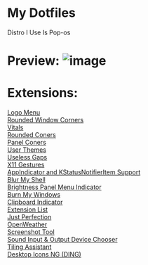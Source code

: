 # My Dotfiles

Distro I Use Is Pop-os

# Preview: ![image](https://user-images.githubusercontent.com/100316787/224464667-ebb9c005-59bc-4b3d-b912-34d97ed60ee4.png)


# Extensions:
<a href='https://extensions.gnome.org/extension/4451/logo-menu/'> Logo Menu </a>
<br>
<a href='https://extensions.gnome.org/extension/5237/rounded-window-corners/'> Rounded Window Corners </a>
<br>
<a href='https://extensions.gnome.org/extension/1460/vitals/'> Vitals </a>
<br>
<a href='https://extensions.gnome.org/extension/1514/rounded-corners/'> Rounded Coners </a>
<br>
<a href='https://extensions.gnome.org/extension/4805/panel-corners/'> Panel Coners </a>
<br>
<a href='https://extensions.gnome.org/extension/19/user-themes/'> User Themes </a>
<br>
<a href='https://extensions.gnome.org/extension/4684/useless-gaps/'> Useless Gaps </a>
<br>
<a href='https://extensions.gnome.org/extension/4033/x11-gestures/'> X11 Gestures </a>
<br>
<a href='https://extensions.gnome.org/extension/615/appindicator-support/'> AppIndicator and KStatusNotifierItem Support </a>
<br>
<a href='https://extensions.gnome.org/extension/3193/blur-my-shell/'> Blur My Shell </a>
<br>
<a href='https://extensions.gnome.org/extension/2808/brightness-panel-menu-indicator/'> Brightness Panel Menu Indicator </a>
<br>
<a href='https://extensions.gnome.org/extension/4679/burn-my-windows/'> Burn My Windows </a>
<br>
<a href='https://extensions.gnome.org/extension/779/clipboard-indicator/'> Clipboard Indicator </a>
<br>
<a href='https://extensions.gnome.org/extension/3088/extension-list/'> Extension List </a>
<br>
<a href='https://extensions.gnome.org/extension/3843/just-perfection/'> Just Perfection </a>
<br>
<a href='https://extensions.gnome.org/extension/750/openweather/'> OpenWeather </a>
<br>
<a href='https://extensions.gnome.org/extension/1112/screenshot-tool/'> Screenshot Tool </a>
<br>
<a href='https://extensions.gnome.org/extension/906/sound-output-device-chooser/'> Sound Input & Output Device Chooser </a>
<br>
<a href='https://extensions.gnome.org/extension/3733/tiling-assistant/'> Tiling Assistant </a>
<br>
<a href='https://extensions.gnome.org/extension/2087/desktop-icons-ng-ding/'> Desktop Icons NG (DING) </a>

